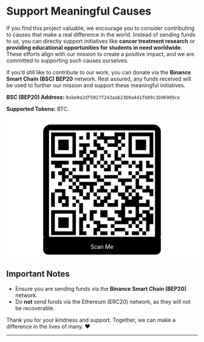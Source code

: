 # Support Meaningful Causes

If you find this project valuable, we encourage you to consider contributing to causes that make a real difference in the world. Instead of sending funds to us, you can directly support initiatives like **cancer treatment research** or **providing educational opportunities for students in need worldwide**. These efforts align with our mission to create a positive impact, and we are committed to supporting such causes ourselves.

If you’d still like to contribute to our work, you can donate via the **Binance Smart Chain (BSC) BEP20** network. Rest assured, any funds received will be used to further our mission and support these meaningful initiatives.

**BSC (BEP20) Address:** `0xbe0a2df5027f243aab23b0a441fb89c3b96909ce`

**Supported Tokens:** BTC.

![BSC QR Code](images/qr-code.png)  

## Important Notes

- Ensure you are sending funds via the **Binance Smart Chain (BEP20)** network.
- Do **not** send funds via the Ethereum (ERC20) network, as they will not be recoverable.

Thank you for your kindness and support. Together, we can make a difference in the lives of many. ❤️  

-----